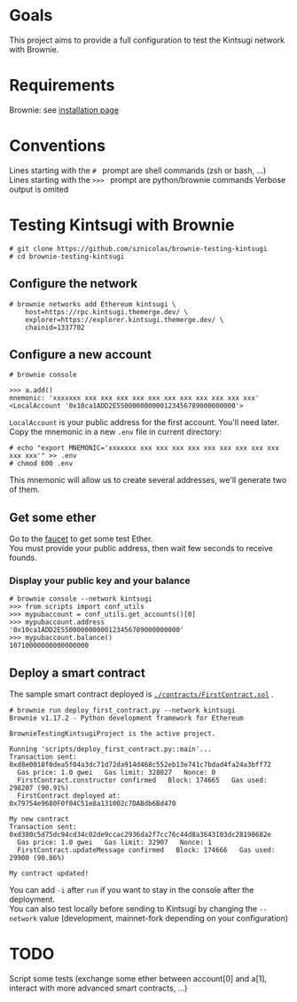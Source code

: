 
# Goals
This project aims to provide a full configuration to test the Kintsugi network with Brownie.

# Requirements
Brownie: see [installation page](https://eth-brownie.readthedocs.io/en/stable/install.html)

# Conventions
Lines starting with the `# ` prompt are shell commands (zsh or bash, ...)  
Lines starting with the `>>> ` prompt are python/brownie commands
Verbose output is omited

# Testing Kintsugi with Brownie
```
# git clone https://github.com/sznicolas/brownie-testing-kintsugi
# cd brownie-testing-kintsugi
```

## Configure the network
```
# brownie networks add Ethereum kintsugi \
    host=https://rpc.kintsugi.themerge.dev/ \
    explorer=https://explorer.kintsugi.themerge.dev/ \
    chainid=1337702
```

## Configure a new account
```
# brownie console

>>> a.add()
mnemonic: 'xxxxxxx xxx xxx xxx xxx xxx xxx xxx xxx xxx xxx xxx'
<LocalAccount '0x10ca1ADD2E550000000000123456789000000000'>
```
`LocalAccount` is your public address for the first account. You'll need later.  
Copy the mnemonic in a new `.env` file in current directory:
```
# echo "export MNEMONIC='xxxxxxx xxx xxx xxx xxx xxx xxx xxx xxx xxx xxx xxx'" >> .env
# chmod 600 .env
```
This mnemonic will allow us to create several addresses, we'll generate two of them.

## Get some ether
Go to the [faucet](https://faucet.kintsugi.themerge.dev/) to get some test Ether.  
You must provide your public address, then wait few seconds to receive founds.

### Display your public key and your balance
```
# brownie console --network kintsugi
>>> from scripts import conf_utils
>>> mypubaccount = conf_utils.get_accounts()[0]
>>> mypubaccount.address
'0x10ca1ADD2E550000000000123456789000000000'
>>> mypubaccount.balance()
10710000000000000000
```

## Deploy a smart contract
The sample smart contract deployed is [`./contracts/FirstContract.sol`](./contracts/FirstContract.sol) .
```
# brownie run deploy_first_contract.py --network kintsugi
Brownie v1.17.2 - Python development framework for Ethereum

BrownieTestingKintsugiProject is the active project.

Running 'scripts/deploy_first_contract.py::main'...
Transaction sent: 0xd8e0018f0dea5f04a3dc71d72da914d468c552eb13e741c7bdad4fa24a3bff72
  Gas price: 1.0 gwei   Gas limit: 328027   Nonce: 0
  FirstContract.constructor confirmed   Block: 174665   Gas used: 298207 (90.91%)
  FirstContract deployed at: 0x79754e9680F0f04C51e8a131002c7DABdb6Bd470

My new contract
Transaction sent: 0xd380c5d75dc94cd34c02de9ccac2936da2f7cc76c44d8a3643103dc28198682e
  Gas price: 1.0 gwei   Gas limit: 32907   Nonce: 1
  FirstContract.updateMessage confirmed   Block: 174666   Gas used: 29900 (90.86%)

My contract updated!
```
You can add `-i` after `run` if you want to stay in the console after the deployment.  
You can also test locally before sending to Kintsugi by changing the `--network` value (development, mainnet-fork depending on your configuration)

# TODO
Script some tests (exchange some ether between account[0] and a[1], interact with more advanced smart contracts, ...)
